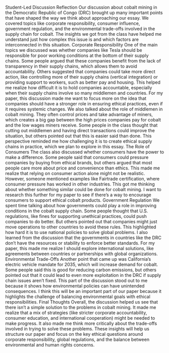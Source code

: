 Student-Led Discussion Reflection
Our discussion about cobalt mining in the Democratic Republic of Congo (DRC) brought up many important points that have shaped the way we think about approaching our essay. We covered topics like corporate responsibility, consumer influence, government regulation, and the environmental trade-offs involved in the supply chain for cobalt. The insights we got from the class have helped me understand just how complex this issue is and which factors are interconnected in this situation.
Corporate Responsibility
One of the main topics we discussed was whether companies like Tesla should be responsible for poor working conditions at the bottom of their supply chains. Some people argued that these companies benefit from the lack of transparency in their supply chains, which allows them to avoid accountability. Others suggested that companies could take more direct action, like controlling more of their supply chains (vertical integration) or providing support to workers, such as better pay and housing. This helped me realize how difficult it is to hold companies accountable, especially when their supply chains involve so many middlemen and countries. For my paper, this discussion made me want to focus more on the idea that companies should have a stronger role in ensuring ethical practices, even if it requires systemic changes.
We also talked about the role of middlemen in cobalt mining. They often control prices and take advantage of miners, which creates a big gap between the high prices companies pay for cobalt and the low wages miners receive. Some people in the class thought that cutting out middlemen and having direct transactions could improve the situation, but others pointed out that this is easier said than done. This perspective reminded me how challenging it is to create ethical supply chains in practice, which we plan to explore in this essay.
The Role of Consumers
The class also discussed whether consumers have the power to make a difference. Some people said that consumers could pressure companies by buying from ethical brands, but others argued that most people care more about price and convenience than ethics. This made me realize that relying on consumer action alone might not be realistic. However, someone mentioned examples like Fairtrade certification, where consumer pressure has worked in other industries. This got me thinking about whether something similar could be done for cobalt mining. I want to research this further for my paper to see if there’s a way to encourage consumers to support ethical cobalt products.
Government Regulation
We spent time talking about how governments could play a role in improving conditions in the cobalt supply chain. Some people thought that U.S. regulations, like fines for supporting unethical practices, could push companies to do better. But others pointed out that companies might just move operations to other countries to avoid these rules. This highlighted how hard it is to use national policies to solve global problems. I also learned from the discussion that the governments in countries like the DRC don’t have the resources or stability to enforce better standards. For my paper, this made me realize I should explore international solutions, like agreements between countries or partnerships with global organizations.
Environmental Trade-Offs
Another point that came up was California’s electric vehicle mandate for 2035, which will increase demand for cobalt. Some people said this is good for reducing carbon emissions, but others pointed out that it could lead to even more exploitation in the DRC if supply chain issues aren’t fixed. This part of the discussion stood out to me because it shows how environmental policies can have unintended consequences. I think this will be an important part of our paper because it highlights the challenge of balancing environmental goals with ethical responsibilities.
Final Thoughts
Overall, the discussion helped us see that there isn’t a simple solution to the problems in cobalt mining. It made me realize that a mix of strategies (like stricter corporate accountability, consumer education, and international cooperation) might be needed to make progress. It also made me think more critically about the trade-offs involved in trying to solve these problems. These insights will help us structure our paper and focus on the key ethical questions around corporate responsibility, global regulations, and the balance between environmental and human rights concerns.
